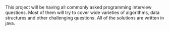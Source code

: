 This project will be having all commonly asked programming interview questions. Most of them will try to cover wide varieties of algorithms, data structures and other challenging questions. All of the solutions are written in java.